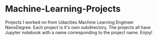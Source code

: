 ﻿# Machine-Learning-Projects
Projects I worked on from Udacities Machine Learning Engineer NanoDegree.
Each project is it's own subdirectory.
The projects all have Jupyter notebook with a name corresponding to the project name.
Enjoy!

